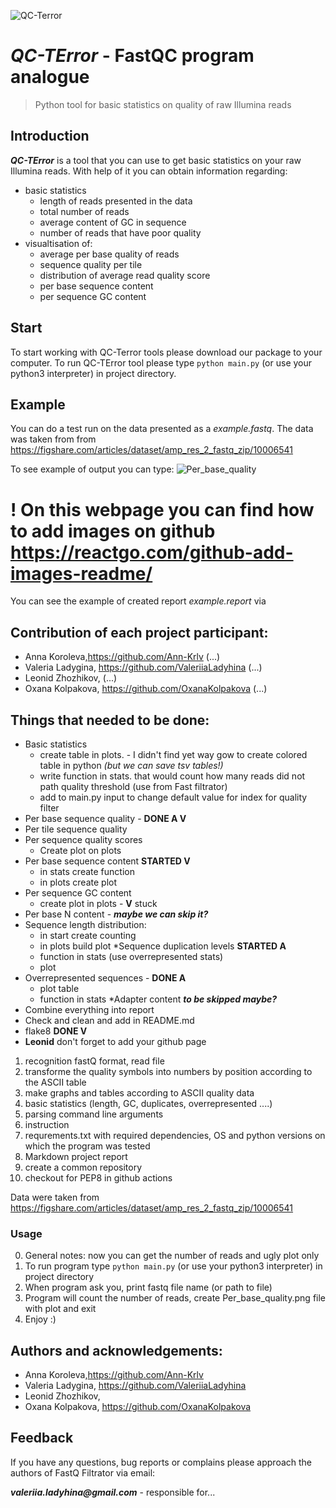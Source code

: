 ![QC-Terror](https://user-images.githubusercontent.com/71066938/142631946-18e9e670-1395-4050-8cf7-1acedd1b8687.png)
# *QC-TError* - FastQC program analogue
> Python tool for basic statistics on quality of raw Illumina reads

## Introduction
*__QC-TError__* is a tool that you can use to get basic statistics on your raw Illumina reads. With help of it you can obtain
information regarding:
* basic statistics
  * length of reads presented in the data
  * total number of reads
  * average content of GC in sequence
  * number of reads that have poor quality
* visualtisation of:
  * average per base quality of reads
  * sequence quality per tile
  * distribution of average read quality score
  * per base sequence content
  * per sequence GC content
 
## Start
To start working with QC-Terror tools please download our package to your computer. To run QC-TError tool please type 
`python main.py` (or use your python3 interpreter) in project directory. 

## Example
You can do a test run on the data presented as a *example.fastq*.  The data was taken from from 
https://figshare.com/articles/dataset/amp_res_2_fastq_zip/10006541

To see example of output you can type:
![Per_base_quality](https://user-images.githubusercontent.com/71066938/142629950-218feffc-acd1-452e-ac2b-f4b274bb44af.png)
# __! On this webpage you can find how to add images on github__ https://reactgo.com/github-add-images-readme/

You can see the example of  created report *example.report* via


## Сontribution of each project participant:

*  Anna Koroleva,https://github.com/Ann-Krlv (...)
*  Valeria Ladygina, https://github.com/ValeriiaLadyhina (...)
*  Leonid Zhozhikov, (...)
*  Oxana Kolpakova, https://github.com/OxanaKolpakova (...)

## Things that needed to be done:
* Basic statistics
  * create table in plots. - I didn't find yet way gow to create colored table in python *(but we can save tsv tables!)*
  * write function in stats. that would count how many reads did not path quality threshold (use from Fast filtrator)
  * add to main.py input to change default value for index for quality filter
* Per base sequence quality - __DONE A V__
* Per tile sequence quality 
* Per sequence quality scores 
  * Create plot on plots
* Per base sequence content __STARTED V__
  * in stats create function
  * in plots create plot
* Per sequence GC content
  * create plot in plots - __V__ stuck
* Per base N content - *__maybe we can skip it?__*
* Sequence length distribution:
  * in start create counting
  * in plots build plot
*Sequence duplication levels __STARTED A__
  * function in stats (use overrepresented stats)
  * plot
* Overrepresented sequences - __DONE A__
  * plot table
  * function in stats
*Adapter content *__to be skipped maybe?__*
* Combine everything into report
* Check and clean and add in README.md
* flake8 __DONE V__
* __Leonid__ don't forget to add your github page
1. recognition fastQ format, read file
2. transforme the quality symbols into numbers by position according to the ASCII table
3. make graphs and tables according to ASCII quality data
4. basic statistics (length, GC, duplicates, overrepresented ....)
5. parsing command line arguments
6. instruction
7. requrements.txt with required dependencies, OS and python versions on which the program was tested
8. Markdown project report
9. create a common repository
10. checkout for PEP8 in github actions

Data were taken from https://figshare.com/articles/dataset/amp_res_2_fastq_zip/10006541

### Usage
0. General notes: now you can get the number of reads and ugly plot only
1. To run program type `python main.py` (or use your python3 interpreter) in project directory
2. When program ask you, print fastq file name (or path to file)
3. Program will count the number of reads, create Per_base_quality.png file with plot and exit
4. Enjoy :)


## Authors and acknowledgements:
* Anna Koroleva,https://github.com/Ann-Krlv 
* Valeria Ladygina, https://github.com/ValeriiaLadyhina 
* Leonid Zhozhikov, 
* Oxana Kolpakova, https://github.com/OxanaKolpakova 

## Feedback
 If you have any questions, bug reports or complains please approach the authors of FastQ Filtrator via email:

 *__valeriia.ladyhina@gmail.com__* - responsible for...
 
